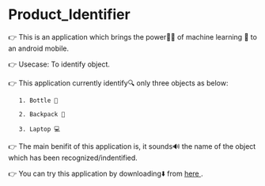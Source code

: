 # Product_Identifier
 
👉 This is an application which brings the power💪🏻 of machine learning 🤖 to an android mobile.

👉 Usecase: To identify object.

👉 This application currently identify🔍 only three objects as below:

       1. Bottle 🍾

       2. Backpack 🎒

       3. Laptop 💻

👉 The main benifit of this application is, it sounds🔊 the name of the object which has been recognized/indentified.

👉 You can try this application by downloading⬇️ from <a href="https://mega.nz/file/bQhHxC7A#Y2wV7nyfrNLDX_YaDaztlLXkaEnlgEwlqA6ZqhrYAMo"> here </a>.
